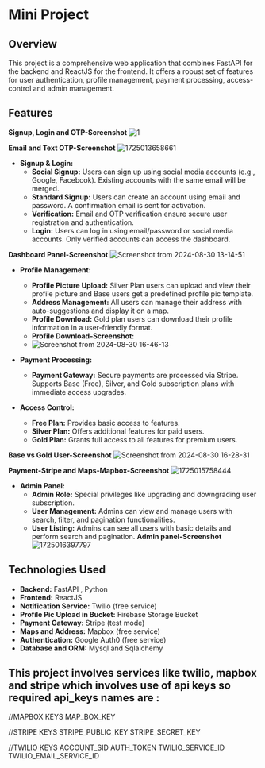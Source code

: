 # Mini Project

## Overview
This project is a comprehensive web application that combines FastAPI for the backend and ReactJS for the frontend. It offers a robust set of features for user authentication, profile management, payment processing, access-control and admin management.

## Features

**Signup, Login and OTP-Screenshot**
![1](https://github.com/user-attachments/assets/4027360f-8be5-424e-b127-d9948c2c4c97)


**Email and Text OTP-Screenshot**
![1725013658661](https://github.com/user-attachments/assets/a71e1ba9-a191-4465-8a88-d9f2095af86e)


- **Signup & Login:**
  - **Social Signup:** Users can sign up using social media accounts (e.g., Google, Facebook). Existing accounts with the same email will be merged.
  - **Standard Signup:** Users can create an account using email and password. A confirmation email is sent for activation.
  - **Verification:** Email and OTP verification ensure secure user registration and authentication.
  - **Login:** Users can log in using email/password or social media accounts. Only verified accounts can access the dashboard.
    

**Dashboard Panel-Screenshot**
![Screenshot from 2024-08-30 13-14-51](https://github.com/user-attachments/assets/4ca870c3-644f-43a4-beb1-60e3fd59ed3c)


- **Profile Management:**
  - **Profile Picture Upload:** Silver Plan users can upload and view their profile picture and Base users get a predefined profile pic template.
  - **Address Management:** All users can manage their address with auto-suggestions and display it on a map.
  - **Profile Download:** Gold plan users can download their profile information in a user-friendly format.
  - **Profile Download-Screenshot:**
  -  ![Screenshot from 2024-08-30 16-46-13](https://github.com/user-attachments/assets/9ceb309e-ce59-4ec5-987a-7ec5ed4621a5)
    

- **Payment Processing:**
  - **Payment Gateway:** Secure payments are processed via Stripe. Supports Base (Free), Silver, and Gold subscription plans with immediate access upgrades.
    

- **Access Control:**
  - **Free Plan:** Provides basic access to features.
  - **Silver Plan:** Offers additional features for paid users.
  - **Gold Plan:** Grants full access to all features for premium users.
    

 **Base vs Gold User-Screenshot** 
![Screenshot from 2024-08-30 16-28-31](https://github.com/user-attachments/assets/d3df275a-3d09-4915-ade3-d43301df6fd5)



 **Payment-Stripe and Maps-Mapbox-Screenshot**
![1725015758444](https://github.com/user-attachments/assets/0acc2306-a20f-4e58-8587-fd7645245bd7)


- **Admin Panel:**
  - **Admin Role:** Special privileges like upgrading and downgrading user subscription.
  - **User Management:** Admins can view and manage users with search, filter, and pagination functionalities.
  - **User Listing:** Admins can see all users with basic details and perform search and pagination.
    **Admin panel-Screenshot**
![1725016397797](https://github.com/user-attachments/assets/74aeaf8d-49b7-4db8-8cb7-5e1b7898aebb)


## Technologies Used
- **Backend:** FastAPI , Python
- **Frontend:** ReactJS
- **Notification Service:** Twilio (free service)
- **Profile Pic Upload in Bucket:** Firebase Storage Bucket 
- **Payment Gateway:** Stripe (test mode)
- **Maps and Address:** Mapbox (free service)
- **Authentication:** Google Auth0 (free service)
- **Database and ORM:** Mysql and Sqlalchemy


## This project involves services like twilio, mapbox and stripe which involves use of api keys so required api_keys names are :
//MAPBOX KEYS
MAP_BOX_KEY

//STRIPE KEYS
STRIPE_PUBLIC_KEY
STRIPE_SECRET_KEY

//TWILIO KEYS 
ACCOUNT_SID
AUTH_TOKEN
TWILIO_SERVICE_ID
TWILIO_EMAIL_SERVICE_ID
